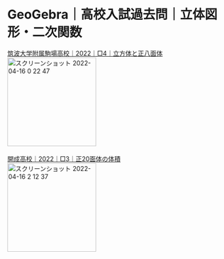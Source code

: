 # GeoGebra｜高校入試過去問｜立体図形・二次関数<br>
[筑波大学附属駒場高校｜2022｜□4｜立方体と正八面体](https://www.geogebra.org/m/dtpzgfh2 "筑波大学附属駒場高校｜2022｜□4｜立方体と正八面体")<br>
<img width="200" alt="スクリーンショット 2022-04-16 0 22 47" src="https://user-images.githubusercontent.com/91401771/163595565-2aa75489-4f10-4807-86bc-bce6a56e85eb.png">　<br>

[開成高校｜2022｜□3｜正20面体の体積](https://www.geogebra.org/m/exkd6esf "開成高校｜2022｜□3｜正20面体の体積")<br>
<img width="200" alt="スクリーンショット 2022-04-16 2 12 37" src="https://user-images.githubusercontent.com/91401771/163606029-0d48b7aa-c6cb-46b4-b6a6-d1ac924ae095.png"> <br>

